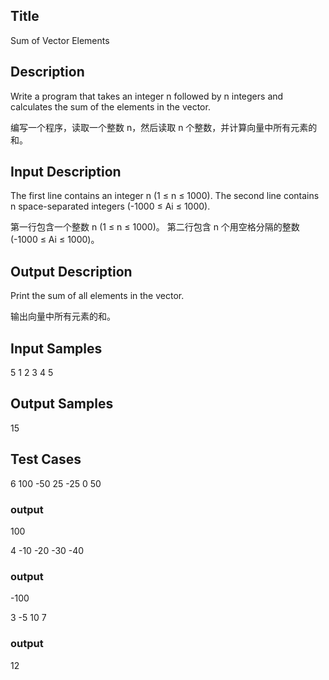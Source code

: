 ## Title
Sum of Vector Elements

## Description
Write a program that takes an integer n followed by n integers and calculates the sum of the elements in the vector.

编写一个程序，读取一个整数 n，然后读取 n 个整数，并计算向量中所有元素的和。

## Input Description
The first line contains an integer n (1 ≤ n ≤ 1000).
The second line contains n space-separated integers (-1000 ≤ Ai ≤ 1000).

第一行包含一个整数 n (1 ≤ n ≤ 1000)。
第二行包含 n 个用空格分隔的整数 (-1000 ≤ Ai ≤ 1000)。

## Output Description
Print the sum of all elements in the vector.

输出向量中所有元素的和。

## Input Samples
5
1 2 3 4 5

## Output Samples
15

## Test Cases
6
100 -50 25 -25 0 50
### output
100


4
-10 -20 -30 -40
### output
-100


3
-5 10 7
### output
12




